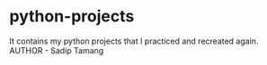 # python-projects
It contains my python projects that I practiced and recreated again.
<br>
AUTHOR - Sadip Tamang
